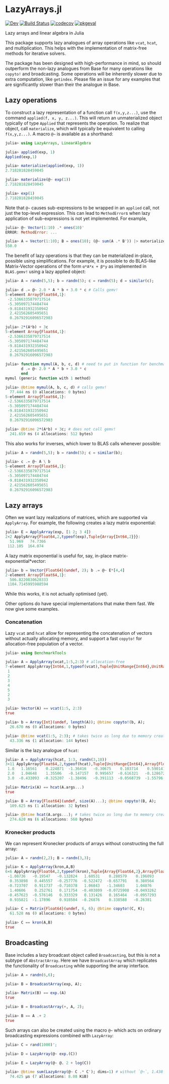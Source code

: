 # LazyArrays.jl

[![Dev](https://img.shields.io/badge/docs-dev-blue.svg)](https://juliaarrays.github.io/LazyArrays.jl/dev)
[![Build Status](https://github.com/JuliaArrays/LazyArrays.jl/workflows/CI/badge.svg)](https://github.com/JuliaArrays/LazyArrays.jl/actions)
[![codecov](https://codecov.io/gh/JuliaArrays/LazyArrays.jl/branch/master/graph/badge.svg)](https://codecov.io/gh/JuliaArrays/LazyArrays.jl)
[![pkgeval](https://juliahub.com/docs/General/LazyArrays/stable/pkgeval.svg)](https://juliaci.github.io/NanosoldierReports/pkgeval_badges/report.html)

Lazy arrays and linear algebra in Julia

This package supports lazy analogues of array operations like `vcat`, `hcat`,
and multiplication. This helps with the implementation of matrix-free methods
for iterative solvers.

The package has been designed with high-performance in mind, so should outperform
the non-lazy analogues from Base for many operations like `copyto!` and broadcasting.
Some operations will be inherently slower due to extra computation, like `getindex`.
Please file an issue for any examples that are significantly slower than their
the analogue in Base.

## Lazy operations

To construct a lazy representation of a function call `f(x,y,z...)`, use the command
`applied(f, x, y, z...)`. This will return an unmaterialized object typically of type `Applied`
that represents the operation. To realize that object, call `materialize`, which 
will typically be equivalent to calling `f(x,y,z...)`. A macro `@~` is available as a shorthand:
```julia
julia> using LazyArrays, LinearAlgebra

julia> applied(exp, 1)
Applied(exp,1)

julia> materialize(applied(exp, 1))
2.718281828459045

julia> materialize(@~ exp(1))
2.718281828459045

julia> exp(1)
2.718281828459045
```

Note that `@~` causes sub-expressions to be wrapped in an `applied` call, not
just the top-level expression. This can lead to `MethodError`s when lazy
application of sub-expressions is not yet implemented. For example,
```julia
julia> @~ Vector(1:10) .* ones(10)'
ERROR: MethodError: ...

julia> A = Vector(1:10); B = ones(10); (@~ sum(A .* B')) |> materialize
550.0
```

The benefit of lazy operations is that they can be materialized in-place, 
possible using simplifications. For example, it is possible to 
do BLAS-like Matrix-Vector operations of the form `α*A*x + β*y` as 
implemented in `BLAS.gemv!` using a lazy applied object:
```julia
julia> A = randn(5,5); b = randn(5); c = randn(5); d = similar(c);

julia> d .= @~ 2.0 * A * b + 3.0 * c # Calls gemv!
5-element Array{Float64,1}:
 -2.5366335879717514
 -5.305097174484744  
 -9.818431932350942  
  2.421562605495651  
  0.26792916096572983

julia> 2*(A*b) + 3c
5-element Array{Float64,1}:
 -2.5366335879717514
 -5.305097174484744  
 -9.818431932350942  
  2.421562605495651  
  0.26792916096572983

julia> function mymul(A, b, c, d) # need to put in function for benchmarking
       d .= @~ 2.0 * A * b + 3.0 * c
       end
mymul (generic function with 1 method)

julia> @btime mymul(A, b, c, d) # calls gemv!
  77.444 ns (0 allocations: 0 bytes)
5-element Array{Float64,1}:
 -2.5366335879717514
 -5.305097174484744  
 -9.818431932350942  
  2.421562605495651  
  0.26792916096572983

julia> @btime 2*(A*b) + 3c; # does not call gemv!
  241.659 ns (4 allocations: 512 bytes)
```

This also works for inverses, which lower to BLAS calls whenever possible:
```julia
julia> A = randn(5,5); b = randn(5); c = similar(b);

julia> c .= @~ A \ b
5-element Array{Float64,1}:
 -2.5366335879717514
 -5.305097174484744  
 -9.818431932350942  
  2.421562605495651  
  0.26792916096572983
```



## Lazy arrays

Often we want lazy realizations of matrices, which are supported via `ApplyArray`.
For example, the following creates a lazy matrix exponential:
```julia
julia> E = ApplyArray(exp, [1 2; 3 4])
2×2 ApplyArray{Float64,2,typeof(exp),Tuple{Array{Int64,2}}}:
  51.969   74.7366
 112.105  164.074 
```
A lazy matrix exponential is useful for, say, in-place matrix-exponential*vector:
```julia
julia> b = Vector{Float64}(undef, 2); b .= @~ E*[4,4]
2-element Array{Float64,1}:
  506.8220830628333
 1104.7145995988594
```
 While this works, it is not actually optimised (yet). 

 Other options do have special implementations that make them fast. We
 now give some examples. 


### Concatenation

Lazy `vcat` and `hcat` allow for representing the concatenation of
vectors without actually allocating memory, and support a fast
`copyto!`  for allocation-free population of a vector.
```julia
julia> using BenchmarkTools

julia> A = ApplyArray(vcat,1:5,2:3) # allocation-free
7-element ApplyArray{Int64,1,typeof(vcat),Tuple{UnitRange{Int64},UnitRange{Int64}}}:
 1
 2
 3
 4
 5
 2
 3

julia> Vector(A) == vcat(1:5, 2:3)
true

julia> b = Array{Int}(undef, length(A)); @btime copyto!(b, A);
  26.670 ns (0 allocations: 0 bytes)

julia> @btime vcat(1:5, 2:3); # takes twice as long due to memory creation
  43.336 ns (1 allocation: 144 bytes)
```
Similar is the lazy analogue of `hcat`:
```julia
julia> A = ApplyArray(hcat, 1:3, randn(3,10))
3×11 ApplyArray{Float64,2,typeof(hcat),Tuple{UnitRange{Int64},Array{Float64,2}}}:
 1.0   1.16561    0.224871  -1.36416   -0.30675    0.103714    0.590141   0.982382  -1.50045    0.323747  -1.28173  
 2.0   1.04648    1.35506   -0.147157   0.995657  -0.616321   -0.128672  -0.671445  -0.563587  -0.268389  -1.71004  
 3.0  -0.433093  -0.325207  -1.38496   -0.391113  -0.0568739  -1.55796   -1.00747    0.473686  -1.2113     0.0119156

julia> Matrix(A) == hcat(A.args...)
true

julia> B = Array{Float64}(undef, size(A)...); @btime copyto!(B, A);
  109.625 ns (1 allocation: 32 bytes)

julia> @btime hcat(A.args...); # takes twice as long due to memory creation
  274.620 ns (6 allocations: 560 bytes)
```



### Kronecker products

We can represent Kronecker products of arrays without constructing the full
array:

```julia
julia> A = randn(2,2); B = randn(3,3);

julia> K = ApplyArray(kron,A,B)
6×6 ApplyArray{Float64,2,typeof(kron),Tuple{Array{Float64,2},Array{Float64,2}}}:
 -1.08736   -0.19547   -0.132824   1.60531    0.288579    0.196093 
  0.353898   0.445557  -0.257776  -0.522472  -0.657791    0.380564 
 -0.723707   0.911737  -0.710378   1.06843   -1.34603     1.04876  
  1.40606    0.252761   0.171754  -0.403809  -0.0725908  -0.0493262
 -0.457623  -0.576146   0.333329   0.131426   0.165464   -0.0957293
  0.935821  -1.17896    0.918584  -0.26876    0.338588   -0.26381  

julia> C = Matrix{Float64}(undef, 6, 6); @btime copyto!(C, K);
  61.528 ns (0 allocations: 0 bytes)

julia> C == kron(A,B)
true
```


## Broadcasting

Base includes a lazy broadcast object called `Broadcasting`, but this is
not a subtype of `AbstractArray`. Here we have `BroadcastArray` which replicates
the functionality of `Broadcasting` while supporting the array interface.
```julia
julia> A = randn(6,6);

julia> B = BroadcastArray(exp, A);

julia> Matrix(B) == exp.(A)
true

julia> B = BroadcastArray(+, A, 2);

julia> B == A .+ 2
true
```
Such arrays can also be created using the macro `@~` which acts on ordinary 
broadcasting expressions combined with `LazyArray`:
```julia
julia> C = rand(1000)';

julia> D = LazyArray(@~ exp.(C))

julia> E = LazyArray(@~ @. 2 + log(C))

julia> @btime sum(LazyArray(@~ C .* C'); dims=1) # without `@~`, 1.438 ms (5 allocations: 7.64 MiB)
  74.425 μs (7 allocations: 8.08 KiB)
```

